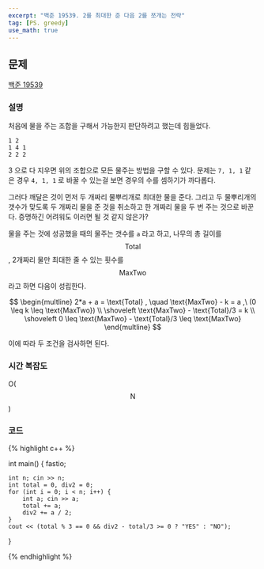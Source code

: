 ```yaml
---
excerpt: "백준 19539. 2를 최대한 준 다음 2를 쪼개는 전략"
tag: [PS. greedy]
use_math: true
---
```


## 문제

[백준 19539](https://www.acmicpc.net/problem/19539)


### 설명

처음에 물을 주는 조합을 구해서 가능한지 판단하려고 했는데 힘들었다.

```
1 2
1 4 1
2 2 2
```

3 으로 다 지우면 위의 조합으로 모든 물주는 방법을 구할 수 있다. 문제는 ```7, 1, 1``` 같은 경우 ```4, 1, 1``` 로 바꿀 수 있는걸 보면 경우의 수를 셈하기가 까다롭다.

그러다 깨달은 것이 먼저 두 개짜리 물뿌리개로 최대한 물을 준다. 그리고 두 물뿌리개의 갯수가 맞도록 두 개짜리 물을 준 것을 취소하고 한 개짜리 물을 두 번 주는 것으로 바꾼다. 증명하긴 어려워도 이러면 될 것 같지 않은가?

물을 주는 것에 성공했을 때의 물주는 갯수를 ```a``` 라고 하고, 나무의 총 길이를 $$\text{Total}$$, 2개짜리 물만 최대한 줄 수 있는 횟수를 $$\text{MaxTwo}$$ 라고 하면 다음이 성립한다.

$$
\begin{multline} 
2*a + a = \text{Total} , \quad \text{MaxTwo} - k = a  ,\ (0 \leq k \leq \text{MaxTwo})  \\ \shoveleft
\text{MaxTwo} - \text{Total}/3 = k  \\ \shoveleft
0 \leq \text{MaxTwo} - \text{Total}/3 \leq \text{MaxTwo}  
\end{multline}
$$

이에 따라 두 조건을 검사하면 된다.


### 시간 복잡도

O($$\mathrm{N}$$)


### 코드

{% highlight c++ %}


int main()
{
	fastio;

	int n; cin >> n;
	int total = 0, div2 = 0;
	for (int i = 0; i < n; i++) {
		int a; cin >> a;
		total += a;
		div2 += a / 2;
	}
	cout << (total % 3 == 0 && div2 - total/3 >= 0 ? "YES" : "NO");
}

{% endhighlight %}

